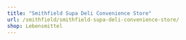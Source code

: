 ```yaml
---
title: "Smithfield Supa Deli Convenience Store"
url: /smithfield/smithfield-supa-deli-convenience-store/
shop: Lebensmittel
---
```


